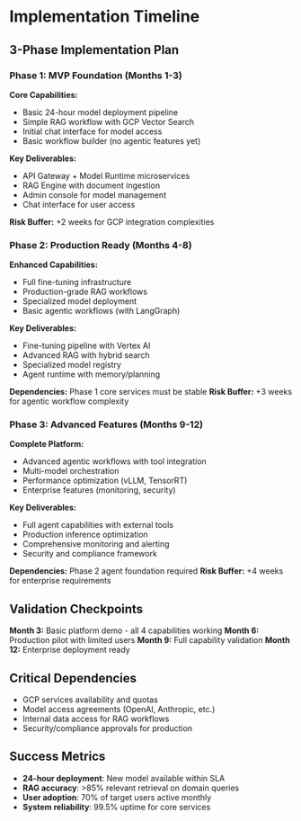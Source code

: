 # Implementation Timeline

## 3-Phase Implementation Plan

### Phase 1: MVP Foundation (Months 1-3)

**Core Capabilities:**
- Basic 24-hour model deployment pipeline
- Simple RAG workflow with GCP Vector Search
- Initial chat interface for model access
- Basic workflow builder (no agentic features yet)

**Key Deliverables:**
- API Gateway + Model Runtime microservices
- RAG Engine with document ingestion
- Admin console for model management
- Chat interface for user access

**Risk Buffer:** +2 weeks for GCP integration complexities

### Phase 2: Production Ready (Months 4-8)

**Enhanced Capabilities:**
- Full fine-tuning infrastructure
- Production-grade RAG workflows
- Specialized model deployment
- Basic agentic workflows (with LangGraph)

**Key Deliverables:**
- Fine-tuning pipeline with Vertex AI
- Advanced RAG with hybrid search
- Specialized model registry
- Agent runtime with memory/planning

**Dependencies:** Phase 1 core services must be stable
**Risk Buffer:** +3 weeks for agentic workflow complexity

### Phase 3: Advanced Features (Months 9-12)

**Complete Platform:**
- Advanced agentic workflows with tool integration
- Multi-model orchestration
- Performance optimization (vLLM, TensorRT)
- Enterprise features (monitoring, security)

**Key Deliverables:**
- Full agent capabilities with external tools
- Production inference optimization
- Comprehensive monitoring and alerting
- Security and compliance framework

**Dependencies:** Phase 2 agent foundation required
**Risk Buffer:** +4 weeks for enterprise requirements

## Validation Checkpoints

**Month 3:** Basic platform demo - all 4 capabilities working
**Month 6:** Production pilot with limited users
**Month 9:** Full capability validation
**Month 12:** Enterprise deployment ready

## Critical Dependencies

- GCP services availability and quotas
- Model access agreements (OpenAI, Anthropic, etc.)
- Internal data access for RAG workflows
- Security/compliance approvals for production

## Success Metrics

- **24-hour deployment**: New model available within SLA
- **RAG accuracy**: >85% relevant retrieval on domain queries
- **User adoption**: 70% of target users active monthly
- **System reliability**: 99.5% uptime for core services